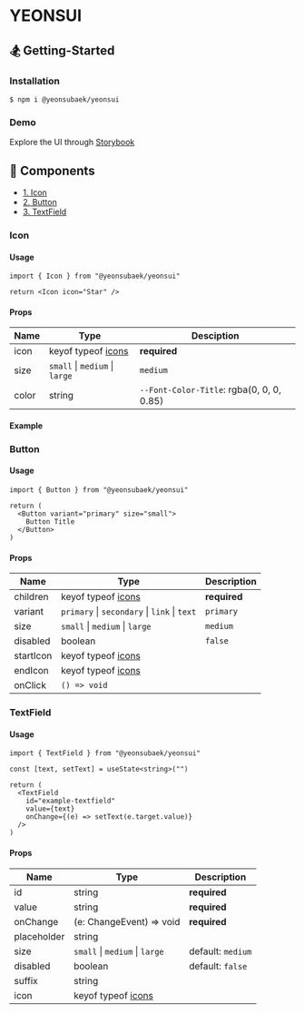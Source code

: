 # YEONSUI

## 🏂 Getting-Started

### Installation

```
$ npm i @yeonsubaek/yeonsui
```

### Demo

Explore the UI through [Storybook](https://65a2410191d174e557802180-ohieifrhvn.chromatic.com)

## 🎨 Components

- [1. Icon](#icon)
- [2. Button](#button)
- [3. TextField](#textfield)

### Icon

#### Usage

```tsx
import { Icon } from "@yeonsubaek/yeonsui"
```

```tsx
return <Icon icon="Star" />
```

#### Props

| Name  | Type                                                                                                            | Desciption                                |
| ----- | --------------------------------------------------------------------------------------------------------------- | ----------------------------------------- |
| icon  | keyof typeof [icons](https://github.com/YeonsuBaek/yeonsui/blob/version/1.0.0/src/lib/components/icon/Icons.ts) | **required**                              |
| size  | `small` \| `medium` \| `large`                                                                                  | `medium`                                  |
| color | string                                                                                                          | `--Font-Color-Title`: rgba(0, 0, 0, 0.85) |

#### Example

### Button

#### Usage

```tsx
import { Button } from "@yeonsubaek/yeonsui"
```

```tsx
return (
  <Button variant="primary" size="small">
    Button Title
  </Button>
)
```

#### Props

| Name      | Type                                                                                                            | Description  |
| --------- | --------------------------------------------------------------------------------------------------------------- | ------------ |
| children  | keyof typeof [icons](https://github.com/YeonsuBaek/yeonsui/blob/version/1.0.0/src/lib/components/icon/Icons.ts) | **required** |
| variant   | `primary` \| `secondary` \| `link` \| `text`                                                                    | `primary`    |
| size      | `small` \| `medium` \| `large`                                                                                  | `medium`     |
| disabled  | boolean                                                                                                         | `false`      |
| startIcon | keyof typeof [icons](https://github.com/YeonsuBaek/yeonsui/blob/version/1.0.0/src/lib/components/icon/Icons.ts) |              |
| endIcon   | keyof typeof [icons](https://github.com/YeonsuBaek/yeonsui/blob/version/1.0.0/src/lib/components/icon/Icons.ts) |              |
| onClick   | `() => void`                                                                                                    |              |

### TextField

#### Usage

```tsx
import { TextField } from "@yeonsubaek/yeonsui"
```

```tsx
const [text, setText] = useState<string>("")

return (
  <TextField
    id="example-textfield"
    value={text}
    onChange={(e) => setText(e.target.value)}
  />
)
```

#### Props

| Name        | Type                                                                                                            | Description       |
| ----------- | --------------------------------------------------------------------------------------------------------------- | ----------------- |
| id          | string                                                                                                          | **required**      |
| value       | string                                                                                                          | **required**      |
| onChange    | (e: ChangeEvent<HTMLInputElement>) => void                                                                      | **required**      |
| placeholder | string                                                                                                          |                   |
| size        | `small` \| `medium` \| `large`                                                                                  | default: `medium` |
| disabled    | boolean                                                                                                         | default: `false`  |
| suffix      | string                                                                                                          |                   |
| icon        | keyof typeof [icons](https://github.com/YeonsuBaek/yeonsui/blob/version/1.0.0/src/lib/components/icon/Icons.ts) |                   |
